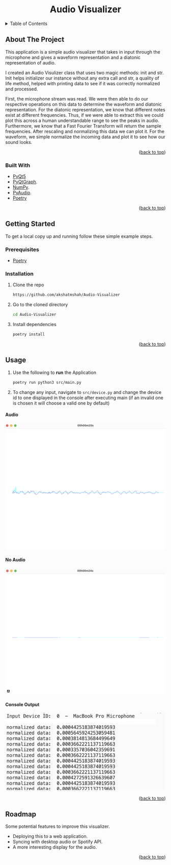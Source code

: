 
<div id="top"></div>

<h1 align="center">Audio Visualizer</h1>



<!-- TABLE OF CONTENTS -->
<details>
  <summary>Table of Contents</summary>
  <ol>
    <li>
      <a href="#about-the-project">About The Project</a>
      <ul>
        <li><a href="#built-with">Built With</a></li>
      </ul>
    </li>
    <li>
      <a href="#getting-started">Getting Started</a>
      <ul>
        <li><a href="#prerequisites">Prerequisites</a></li>
        <li><a href="#installation">Installation</a></li>
      </ul>
    </li>
    <li><a href="#usage">Usage</a></li>
    <li><a href="#roadmap">Roadmap</a></li>

  </ol>
</details>



<!-- ABOUT THE PROJECT -->
## About The Project
This application is a simple audio visualizer that takes in input through the microphone and gives a waveform representation and a diatonic representation of audio. 

I created an Audio Visulizer class that uses two magic methods: init and str. Init helps initializer our instance without any extra call and str, a quality of life method, helped with printing data to see if it was correctly normalized and processed.

First, the microphone stream was read. We were then able to do our respective operations on this data to determine the waveform and diatonic representation. For the diatonic representation, we know that different notes exist at different frequencies. Thus, if we were able to extract this we could plot this across a human understandable range to see the peaks in audio. Furthermore, we know that a Fast Fourier Transform will return the sample frequencies. After rescaling and normalizing this data we can plot it. For the waveform, we simple normalize the incoming data and plot it to see how our sound looks. 

<p align="right">(<a href="#top">back to top</a>)</p>

### Built With

* [PyQt5](https://www.riverbankcomputing.com/software/pyqt/)
* [PyQtGraph](https://www.pyqtgraph.org/).
* [NumPy](https://jquery.com).
* [PyAudio](https://github.com/axios/axios).
*  [Poetry](https://python-poetry.org/)
<p align="right">(<a href="#top">back to top</a>)</p



<!-- GETTING STARTED -->
## Getting Started
To get a local copy up and running follow these simple example steps.

### Prerequisites


* [Poetry](https://python-poetry.org/docs/)

### Installation

1. Clone the repo
   ```sh
   https://github.com/akshatmshah/Audio-Visualizer
   ```
2. Go to the cloned directory
   ```sh
   cd Audio-Visualizer
   ```
4. Install dependencies 
   ```sh
   poetry install
   ```
 <p align="right">(<a href="#top">back to top</a>)</p>



<!-- USAGE EXAMPLES -->
## Usage

1. Use the following to **run**  the Application
   ```sh
   poetry run python3 src/main.py
   ``` 
  
 2. To change any input, navigate to `src/device.py` and change the device id to one displayed in the console after executing main (if an invalid one is chosen it will choose a valid one by default)
 
  #### Audio
![alt text](<images/audio.png>)
  #### No Audio
  ![alt text](<images/no-audio.png>)
   #### Console Output
   ![alt text](<images/console.png>)


<p align="right">(<a href="#top">back to top</a>)</p>



<!-- ROADMAP -->
## Roadmap
Some potential features to improve this visualizer.
- Deploying this to a web application.
- Syncing with desktop audio or Spotify API.
- A more interesting display for the audio.
<p align="right">(<a href="#top">back to top</a>)</p>

